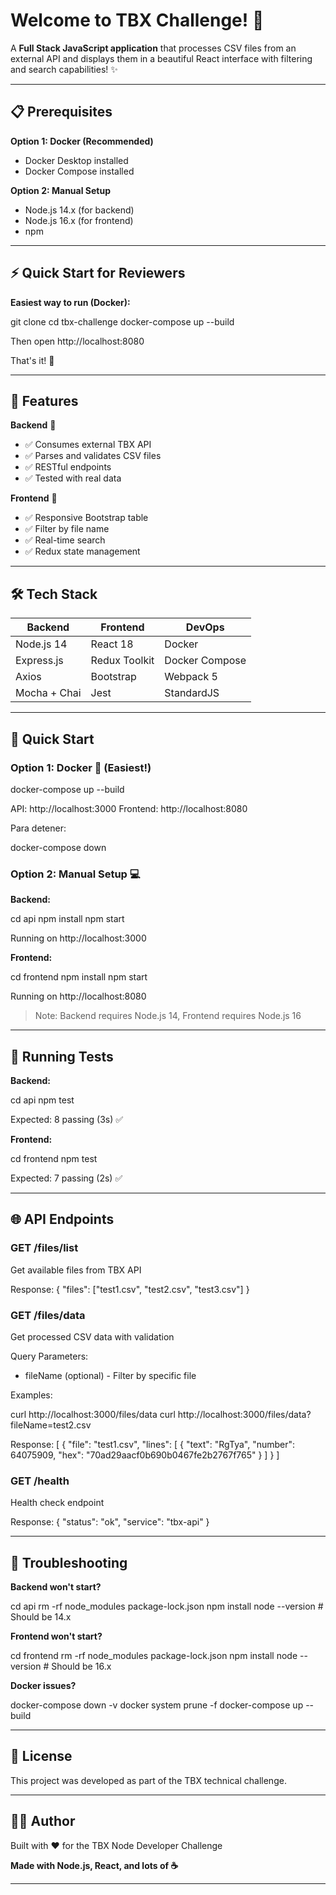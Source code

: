 # Welcome to TBX Challenge! 🚀

A **Full Stack JavaScript application** that processes CSV files from an external API and displays them in a beautiful React interface with filtering and search capabilities! ✨

---

## 📋 Prerequisites

**Option 1: Docker (Recommended)**
- Docker Desktop installed
- Docker Compose installed

**Option 2: Manual Setup**
- Node.js 14.x (for backend)
- Node.js 16.x (for frontend)
- npm

---

## ⚡ Quick Start for Reviewers

**Easiest way to run (Docker):**

git clone <your-repo-url>
cd tbx-challenge
docker-compose up --build

Then open http://localhost:8080

That's it! 🎉

---

## 🌟 Features

**Backend** 🔧
- ✅ Consumes external TBX API
- ✅ Parses and validates CSV files
- ✅ RESTful endpoints
- ✅ Tested with real data

**Frontend** 🎨
- ✅ Responsive Bootstrap table
- ✅ Filter by file name
- ✅ Real-time search
- ✅ Redux state management

---

## 🛠️ Tech Stack

| Backend | Frontend | DevOps |
|---------|----------|--------|
| Node.js 14 | React 18 | Docker |
| Express.js | Redux Toolkit | Docker Compose |
| Axios | Bootstrap | Webpack 5 |
| Mocha + Chai | Jest | StandardJS |

---

## 🚀 Quick Start

### Option 1: Docker 🐳 (Easiest!)

docker-compose up --build

API: http://localhost:3000
Frontend: http://localhost:8080

Para detener:

docker-compose down

### Option 2: Manual Setup 💻

**Backend:**

cd api
npm install
npm start

Running on http://localhost:3000

**Frontend:**

cd frontend
npm install
npm start

Running on http://localhost:8080

> Note: Backend requires Node.js 14, Frontend requires Node.js 16

---

## 🧪 Running Tests

**Backend:**

cd api
npm test

Expected: 8 passing (3s) ✅

**Frontend:**

cd frontend
npm test

Expected: 7 passing (2s) ✅

---

## 🌐 API Endpoints

### GET /files/list

Get available files from TBX API

Response:
{
  "files": ["test1.csv", "test2.csv", "test3.csv"]
}

### GET /files/data

Get processed CSV data with validation

Query Parameters:
- fileName (optional) - Filter by specific file

Examples:

curl http://localhost:3000/files/data
curl http://localhost:3000/files/data?fileName=test2.csv

Response:
[
  {
    "file": "test1.csv",
    "lines": [
      {
        "text": "RgTya",
        "number": 64075909,
        "hex": "70ad29aacf0b690b0467fe2b2767f765"
      }
    ]
  }
]

### GET /health

Health check endpoint

Response:
{
  "status": "ok",
  "service": "tbx-api"
}

---

## 🐛 Troubleshooting

**Backend won't start?**

cd api
rm -rf node_modules package-lock.json
npm install
node --version  # Should be 14.x

**Frontend won't start?**

cd frontend
rm -rf node_modules package-lock.json
npm install
node --version  # Should be 16.x

**Docker issues?**

docker-compose down -v
docker system prune -f
docker-compose up --build

---

## 📄 License

This project was developed as part of the TBX technical challenge.

---

## 👨‍💻 Author

Built with ❤️ for the TBX Node Developer Challenge

**Made with Node.js, React, and lots of ☕**

---